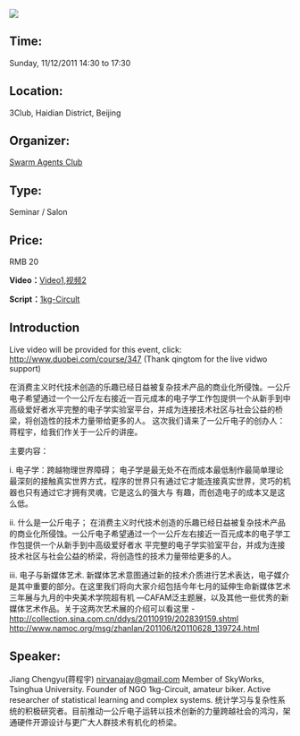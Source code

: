 ![](http://img3.douban.com/mpic/e570337.jpg)[
](http://img3.douban.com/lpic/e570337.jpg)

## Time:
Sunday, 11/12/2011 14:30 to 17:30

## Location:
3Club, Haidian District, Beijing

## Organizer:
[Swarm Agents Club](http://site.douban.com/swarmagents/)

## Type:
Seminar / Salon

## Price:
RMB 20

**Video：**[Video1](http://v.youku.com/v_show/id_XMzM5Mzc4Nzk2.html),[视频2](http://v.youku.com/v_show/id_XMzM5NDM0MDcy.html)

**Script：**[1kg-Circult](http://www.swarma.org/download.php?id=411)

## Introduction

Live video will be provided for this event, click: <http://www.duobei.com/course/347>
(Thank qingtom for the live vidwo support)

在消费主义时代技术创造的乐趣已经日益被复杂技术产品的商业化所侵蚀。一公斤电子希望通过一个一公斤左右接近一百元成本的电子学工作包提供一个从新手到中高级爱好者水平完整的电子学实验室平台，并成为连接技术社区与社会公益的桥梁，将创造性的技术力量带给更多的人。
这次我们请来了一公斤电子的创办人：蒋程宇，给我们作关于一公斤的讲座。


主要内容：

i. 电子学：跨越物理世界障碍；
电子学是最无处不在而成本最低制作最简单理论最深刻的接触真实世界方式，程序的世界只有通过它才能连接真实世界，灵巧的机器也只有通过它才拥有灵魂，它是这么的强大与
有趣，而创造电子的成本又是这么低。


ii. 什么是一公斤电子；
在消费主义时代技术创造的乐趣已经日益被复杂技术产品的商业化所侵蚀。一公斤电子希望通过一个一公斤左右接近一百元成本的电子学工作包提供一个从新手到中高级爱好者水
平完整的电子学实验室平台，并成为连接技术社区与社会公益的桥梁，将创造性的技术力量带给更多的人。


iii. 电子与新媒体艺术.
新媒体艺术意图通过新的技术介质进行艺术表达，电子媒介是其中重要的部分。在这里我们将向大家介绍包括今年七月的延伸生命新媒体艺术三年展与九月的中央美术学院超有机
—CAFAM泛主题展，以及其他一些优秀的新媒体艺术作品。关于这两次艺术展的介绍可以看这里 -
<http://collection.sina.com.cn/ddys/20110919/202839159.shtml>
<http://www.namoc.org/msg/zhanlan/201106/t20110628_139724.html>


## Speaker:
Jiang Chengyu(蒋程宇) <nirvanajay@gmail.com>
Member of SkyWorks, Tsinghua University. Founder of NGO 1kg-Circuit, amateur biker. Active researcher of statistical learning and complex systems. 统计学习与复杂性系统的积极研究者。目前推动一公斤电子运转以技术创新的力量跨越社会的鸿沟，架通硬件开源设计与更广大人群技术有机化的桥梁。

